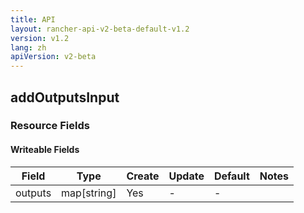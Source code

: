 ```yaml
---
title: API
layout: rancher-api-v2-beta-default-v1.2
version: v1.2
lang: zh
apiVersion: v2-beta
---
```


## addOutputsInput



### Resource Fields

#### Writeable Fields

Field | Type | Create | Update | Default | Notes
---|---|---|---|---|---
outputs | map[string] | Yes | - | - | 



<br>
